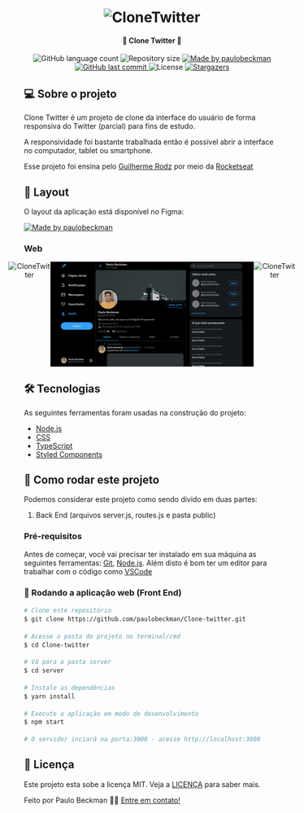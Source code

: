 <h1 align="center">
    <img alt="CloneTwitter" title="#CloneTwitter" src="./github-assets/banner.png" />
</h1>

<h4 align="center"> 
	🚀 Clone Twitter 🚀
</h4>
  
<p align="center">
  <img alt="GitHub language count" src="https://img.shields.io/github/languages/count/paulobeckman/Clone-twitter?color=%2304D361">
  
  <img alt="Repository size" src="https://img.shields.io/github/repo-size/paulobeckman/Clone-twitter">
  
  <a href="https://www.linkedin.com/in/paulobeckman/">
    <img alt="Made by paulobeckman" src="https://img.shields.io/badge/made%20by-paulobeckman-%2304D361">
  </a>
	
  
  <a href="https://github.com/paulobeckman/Clone-twitter/commits/master">
    <img alt="GitHub last commit" src="https://img.shields.io/github/last-commit/paulobeckman/Clone-twitter">
  </a>

  <img alt="License" src="https://img.shields.io/badge/license-MIT-brightgreen">
   <a href="https://github.com/paulobeckman/Clone-twitter/stargazers">
    <img alt="Stargazers" src="https://img.shields.io/github/stars/paulobeckman/Clone-twitter?style=social">
  </a>
</p>


## 💻 Sobre o projeto

Clone Twitter é um projeto de clone da interface do usuário de forma responsiva do Twitter (parcial) para fins de estudo.

A responsividade foi bastante trabalhada então é possível abrir a interface no computador, tablet ou smartphone.

Esse projeto foi ensina pelo [Guilherme Rodz][gr] por meio da [Rocketseat][rs]

## 🎨 Layout

O layout da aplicação está disponível no Figma:

<a href="https://www.figma.com/file/cjNh1bd93pbJBFOza25K7L/Twitter-Clone?node-id=1%3A2">
  <img alt="Made by paulobeckman" src="https://img.shields.io/badge/Acessar%20Layout%20-Figma-%2304D361">
</a>


### Web

<p align="center" style="display: flex; align-items: flex-start; justify-content: center;">
	
  <img alt="CloneTwitter" title="#CloneTwitter" src="./github-assets/CloneTwitter.gif" width="800px">	
		
  <img alt="CloneTwitter" title="#CloneTwitter" src="./github-assets/pagina1.png" width="400px">

  <img alt="CloneTwitter" title="#CloneTwitter" src="./github-assets/paginas2.png" width="400px">
</p>

## 🛠 Tecnologias

As seguintes ferramentas foram usadas na construção do projeto:

- [Node.js][nodejs]
- [CSS][css]
- [TypeScript][ts]
- [Styled Components][sc]


## 🚀 Como rodar este projeto

Podemos considerar este projeto como sendo divido em duas partes:
1. Back End (arquivos server.js, routes.js e pasta public) 

### Pré-requisitos

Antes de começar, você vai precisar ter instalado em sua máquina as seguintes ferramentas:
[Git](https://git-scm.com), [Node.js][nodejs]. 
Além disto é bom ter um editor para trabalhar com o código como [VSCode][vscode]

### 🎲 Rodando a aplicação web (Front End)

```bash
# Clone este repositório
$ git clone https://github.com/paulobeckman/Clone-twitter.git

# Acesse a pasta do projeto no terminal/cmd
$ cd Clone-twitter

# Vá para a pasta server
$ cd server

# Instale as dependências
$ yarn install

# Execute a aplicação em modo de desenvolvimento
$ npm start

# O servidor inciará na porta:3000 - acesse http://localhost:3000 
```


## 📝 Licença

Este projeto esta sobe a licença MIT. Veja a [LICENÇA](license) para saber mais.

Feito por Paulo Beckman 👋🏽 [Entre em contato!](https://www.linkedin.com/in/paulo-beckman/)

[nodejs]: https://nodejs.org/
[yarn]: https://yarnpkg.com/
[vscode]: https://code.visualstudio.com/
[license]: https://opensource.org/licenses/MIT
[CSS]: https://developer.mozilla.org/pt-BR/docs/Web/CSS
[ts]: https://www.typescriptlang.org/
[gr]: https://github.com/guilhermerodz
[rs]: https://www.youtube.com/watch?v=K-8z_4xvT3o
[sc]: https://styled-components.com/